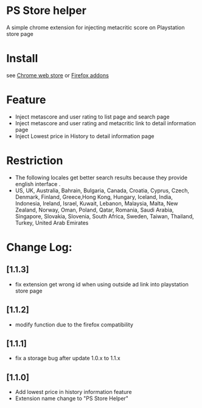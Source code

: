 # PS Store helper
A simple chrome extension for injecting metacritic score on Playstation store page

# Install
see [Chrome web store](https://chrome.google.com/webstore/detail/ps-store-helper/ldjfkloldnlohgeblkanmjeehpeapbep) or [Firefox addons](https://addons.mozilla.org/firefox/addon/psstoremetascore/)

# Feature
- Inject metascore and user rating to list page and search page
- Inject metascore and user rating and metacritic link to detail information page
- Inject Lowest price in History to detail information page

# Restriction
- The following locales get better search results because they provide english interface .
- US, UK, Australia, Bahrain, Bulgaria, Canada, Croatia, Cyprus, Czech, Denmark, Finland, Greece,Hong Kong, Hungary, Iceland, India, Indonesia, Ireland, Israel, Kuwait, Lebanon, Malaysia, Malta, New Zealand, Norway, Oman, Poland, Qatar, Romania, Saudi Arabia, Singapore, 
 Slovakia, Slovenia, South Africa, Sweden, Taiwan, Thailand, Turkey, United Arab Emirates
 
# Change Log:
## [1.1.3]
- fix extension get wrong id when using outside ad link into playstation store page
## [1.1.2]
- modify function due to the firefox compatibility
## [1.1.1]
- fix a storage bug after update 1.0.x to 1.1.x
## [1.1.0] 
- Add lowest price in history information feature
- Extension name change to "PS Store Helper"
